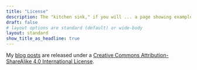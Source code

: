 ```yaml
---
title: "License"
description: The "kitchen sink," if you will ... a page showing examples of type and page elements included in this template.
draft: false
# layout options are standard (default) or wide-body
layout: standard
show_title_as_headline: true
---
```


My [blog posts](/klog/) are released under a [Creative Commons Attribution-ShareAlike 4.0 International License](http://creativecommons.org/licenses/by-sa/4.0/).

<center>
<i class="fab fa-creative-commons fa-2x"></i><i class="fab fa-creative-commons-by fa-2x"></i><i class="fab fa-creative-commons-sa fa-2x"></i>
</center>